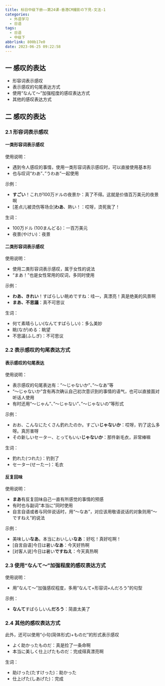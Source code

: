 ```yaml
---
title: 标日中级下册——第24课-香港CM撮影の下見-文法-1
categories:
  - 外语学习
  - 日语
tags:
  - 日语
  - 中级下
abbrlink: 800b17e0
date: 2023-06-25 09:22:58
---
```

## 一 感叹的表达

* 形容词表示感叹
* 表示感叹的句尾表达方式
* 使用“なんて～”加强程度的感叹表达方式
* 其他的感叹表达方式

<!--more-->

## 二 感叹的表达

### 2.1 形容词表示感叹

#### 一类形容词表示感叹

使用说明：

* 遇到令人感叹的事情，使用一类形容词表示感叹时，可以直接使用基本形
* 也与叹词“わあ”、”うわあ”一起使用

示例：

* **すごい**！これが100万ドルの夜景か：真了不得。这就是价值百万美元的夜景啊
* [差点儿被烫伤等场合]**わあ**、熱い！：哎呀，烫死我了！

生词：

* 100万ドル (100まんどる)：一百万美元
* 夜景(やけい)：夜景

#### 二类形容词表示感叹

使用说明：

* 使用二类形容词表示感叹，属于女性的说法
* “まあ！”也是女性常用的叹词，多同时使用

示例：

* **わあ、きれい**！すばらしい眺めですね：哇—，真漂亮！真是绝美的风景啊
* **まあ、不思議**：真不可思议

生词：

* 何て素晴らしい(なんてすばらしい)：多么美妙
* 眺(なが)める：眺望
* 不思議(ふしぎ)：不可思议

### 2.2 表示感叹的句尾表达方式

#### 表示感叹的句尾表达

使用说明：

* 表示感叹的句尾表达有：”～じゃないか”、”～なあ”等
* “～じゃないか”含有再次确认自己初次意识到的事情的语气，也可以直接面对听话人使用
* 有时还用“～じゃん”、”～じゃない”、”～じゃないの”等形式

示例：

* おお、こんなにたくさん釣れたのか。すごい**じゃないか**：哎呀，钓了这么多呀。真厉害呀
* その新しいセーター、とってもいい**じゃないか**：那件新毛衣，非常棒嘛

生词：

* 釣れた(つれた)：钓到了
* セーター(せーたー)：毛衣

####  反复回味

使用说明：

* **まあ**有反复回味自己一直有所感觉的事情的预感
* 有时也与副词“本当に”同时使用
* 自言自语或者与同伴说话时，用“～なあ”，对应该用敬语说话的对象则用“～ですねえ”的说法

示例：

* 美味しい**なあ**。本当においしい**なあ**：好吃！真好吃啊！
* [自言自语]今日は暑い**なあ**：今天好热啊
* [对客人说]今日は暑い**ですねえ**：今天真热啊

### 2.3 使用“なんて～”加强程度的感叹表达方式

使用说明：

* 用”なんて～”加强感叹程度，多用“なんて+形容词+んだろう”的句型

示例：

* **なんて**すばらしいん**だろう**：简直太美了

### 2.4 其他的感叹表达方式

此外，还可以使用“小句(简体形式)+ものだ”的形式表示感叹

* よく助かったものだ：真是捡了一条命啊
* 本当に美しく仕上げたものだ：完成得真漂亮啊

生词：

* 助けった(たすけった)：助かった
* 仕上げた(しあげた)：完成
